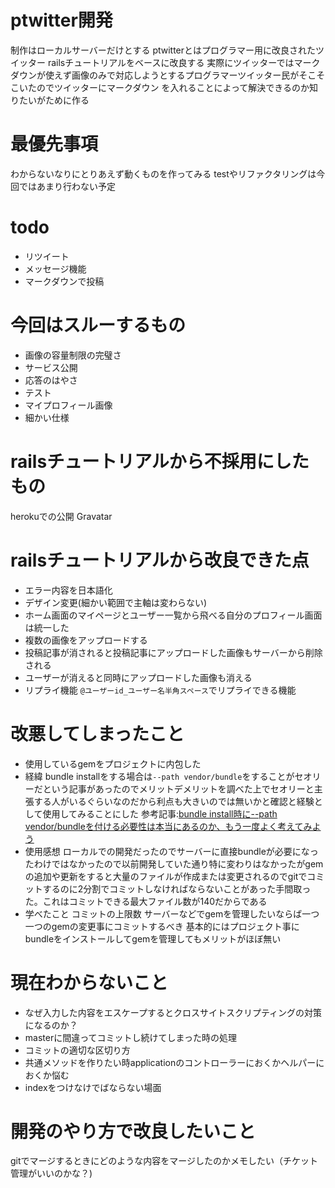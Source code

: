 # ptwitter開発
制作はローカルサーバーだけとする
ptwitterとはプログラマー用に改良されたツイッター
railsチュートリアルをベースに改良する
実際にツイッターではマークダウンが使えず画像のみで対応しようとするプログラマーツイッター民がそこそこいたのでツイッターにマークダウン を入れることによって解決できるのか知りたいがために作る

# 最優先事項
わからないなりにとりあえず動くものを作ってみる
testやリファクタリングは今回ではあまり行わない予定

# todo
* リツイート
* メッセージ機能
* マークダウンで投稿

# 今回はスルーするもの
* 画像の容量制限の完璧さ
* サービス公開
* 応答のはやさ
* テスト
* マイプロフィール画像
* 細かい仕様

#  railsチュートリアルから不採用にしたもの
herokuでの公開
Gravatar


# railsチュートリアルから改良できた点
* エラー内容を日本語化
* デザイン変更(細かい範囲で主軸は変わらない)
* ホーム画面のマイページとユーザー一覧から飛べる自分のプロフィール画面は統一した
* 複数の画像をアップロードする
* 投稿記事が消されると投稿記事にアップロードした画像もサーバーから削除される
* ユーザーが消えると同時にアップロードした画像も消える
* リプライ機能 `@ユーザーid_ユーザー名半角スペース`でリプライできる機能



# 改悪してしまったこと
*  使用しているgemをプロジェクトに内包した
  * 経緯
    bundle installをする場合は`--path vendor/bundle`をすることがセオリーだという記事があったのでメリットデメリットを調べた上でセオリーと主張する人がいるぐらいなのだから利点も大きいのでは無いかと確認と経験として使用してみることにした
    参考記事:[bundle install時に--path vendor/bundleを付ける必要性は本当にあるのか、もう一度よく考えてみよう](https://qiita.com/jnchito/items/99b1dbea1767a5095d85#201967%E8%BF%BD%E8%A8%98-%E9%80%86%E3%81%ABpath%E3%82%92%E4%BB%98%E3%81%91%E3%81%AA%E3%81%84%E3%83%A1%E3%83%AA%E3%83%83%E3%83%88%E3%81%A3%E3%81%A6%E4%BD%95%E3%81%8B%E3%81%82%E3%82%8B%E3%81%AE)
  * 使用感想
    ローカルでの開発だったのでサーバーに直接bundleが必要になったわけではなかったので以前開発していた通り特に変わりはなかったがgemの追加や更新をすると大量のファイルが作成または変更されるのでgitでコミットするのに2分割でコミットしなければならないことがあった手間取った。これはコミットできる最大ファイル数が140だからである
  * 学べたこと
    コミットの上限数
    サーバーなどでgemを管理したいならば一つ一つのgemの変更事にコミットするべき
    基本的にはプロジェクト事にbundleをインストールしてgemを管理してもメリットがほぼ無い

# 現在わからないこと
* なぜ入力した内容をエスケープするとクロスサイトスクリプティングの対策になるのか？
* masterに間違ってコミットし続けてしまった時の処理
* コミットの適切な区切り方
* 共通メソッドを作りたい時applicationのコントローラーにおくかヘルパーにおくか悩む
* indexをつけなけでばならない場面

# 開発のやり方で改良したいこと
gitでマージするときにどのような内容をマージしたのかメモしたい（チケット管理がいいのかな？)
